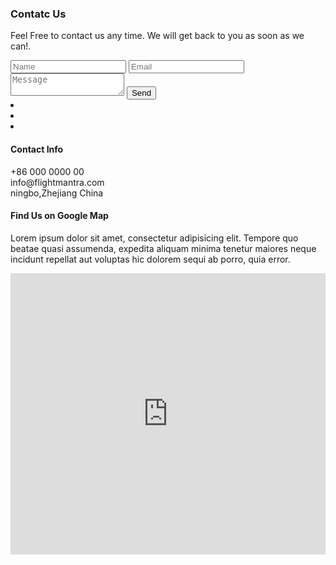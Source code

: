  <section class="contact_us">
        <div class="container">
            <div class="row">
                <div class="col-md-10 offset-md-1">
                    <div class="contact_inner">
                        <div class="row">
                            <div class="col-md-10">
                                <div class="contact_form_inner">
                                    <div class="contact_field">
                                        <h3>Contatc Us</h3>
                                        <p>Feel Free to contact us any time. We will get back to you as soon as we can!.</p>
                                        <input type="text" class="form-control form-group" placeholder="Name" />
                                        <input type="text" class="form-control form-group" placeholder="Email" />
                                        <br>
                                        <textarea class="form-control form-group" placeholder="Message"></textarea>
                                        <button class="contact_form_submit">Send</button>
                                    </div>
                                </div>
                            </div>
                            <div class="col-md-2">
                                <div class="right_conatct_social_icon d-flex align-items-end">
                                   <div class="socil_item_inner d-flex">
                                      <li><a href="#"><i class="fab fa-facebook-square"></i></a></li>
                                      <li><a href="#"><i class="fab fa-instagram"></i></a></li>
                                      <li><a href="#"><i class="fab fa-twitter"></i></a></li>
                                   </div>
                                </div>
                            </div>
                        </div>
                        <div class="contact_info_sec">
                            <h4>Contact Info</h4>
                            <div class="d-flex info_single align-items-center">
                                <i class="fas fa-headset"></i>
                                <span>+86 000 0000 00</span>
                            </div>
                            <div class="d-flex info_single align-items-center">
                                <i class="fas fa-envelope-open-text"></i>
                                <span>info@flightmantra.com</span>
                            </div>
                            <div class="d-flex info_single align-items-center">
                                <i class="fas fa-map-marked-alt"></i>
                                <span>ningbo,Zhejiang China</span>
                            </div>
                        </div>
                    </div>
                </div>
            </div>
        </div>
    </section>
    <section class="map_sec">
        <div class="container">
            <div class="row">
                <div class="col-md-10 offset-md-1">
                    <div class="map_inner">
                        <h4>Find Us on Google Map</h4>
                        <p>Lorem ipsum dolor sit amet, consectetur adipisicing elit. Tempore quo beatae quasi assumenda, expedita aliquam minima tenetur maiores neque incidunt repellat aut voluptas hic dolorem sequi ab porro, quia error.</p>
                        <div class="map_bind">
                            <iframe src="https://www.google.com/maps/place/Yinzhou,+Ningbo,+Zhejiang,+China/@29.763245,121.6796349,11z/data=!3m1!4b1!4m5!3m4!1s0x344d795af0682e39:0x319a6216f99aa612!8m2!3d29.8171999!4d121.547" width="100%" height="450" frameborder="0" style="border:0;" allowfullscreen="" aria-hidden="false" tabindex="0"></iframe>
                        </div>
                    </div>
                </div>
            </div>
        </div>
    </section>

  
